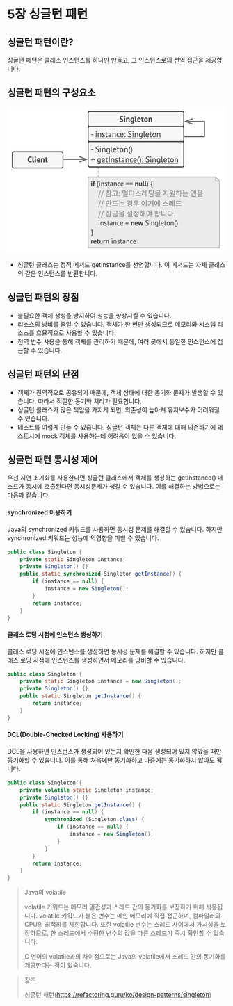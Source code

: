 # 5장 싱글턴 패턴

## 싱글턴 패턴이란?

싱글턴 패턴은 클래스 인스턴스를 하나만 만들고, 그 인스턴스로의 전역 접근을 제공합니다.

## 싱글턴 패턴의 구성요소

<img src="img/singleton.png" width="500">

* 싱글턴 클래스는 정적 메서드 getInstance를 선언합니다. 이 메서드는 자체 클래스의 같은 인스턴스를 반환합니다.

## 싱글턴 패턴의 장점

* 불필요한 객체 생성을 방지하여 성능을 향상시킬 수 있습니다.
* 리소스의 낭비를 줄일 수 있습니다. 객체가 한 번만 생성되므로 메모리와 시스템 리소스를 효율적으로 사용할 수 있습니다.
* 전역 변수 사용을 통해 객체를 관리하기 때문에, 여러 곳에서 동일한 인스턴스에 접근할 수 있습니다.

## 싱글턴 패턴의 단점

* 객체가 전역적으로 공유되기 때문에, 객체 상태에 대한 동기화 문제가 발생할 수 있습니다. 따라서 적절한 동기화 처리가 필요합니다.
* 싱글턴 클래스가 많은 책임을 가지게 되면, 의존성이 높아져 유지보수가 어려워질 수 있습니다.
* 테스트를 여럽게 만들 수 있습니다. 싱글턴 객체는 다른 객체에 대해 의존하기에 테스트시에 mock 객체를 사용하는데 어려움이 있을 수 있습니다.

## 싱글턴 패턴 동시성 제어

우선 지연 초기화를 사용한다면 싱글턴 클래스에서 객체를 생성하는 getInstance() 메소드가 동시에 호출된다면 동시성문제가 생길 수 있습니다. 이를 해결하는 방법으로는 다음과 같습니다.

#### synchronized 이용하기

Java의 synchronized 키워드를 사용하면 동시성 문제를 해결할 수 있습니다. 하지만 synchronized 키워드는 성능에 악영향을 미칠 수 있습니다.

~~~java
public class Singleton {
    private static Singleton instance;
    private Singleton() {}
    public static synchronized Singleton getInstance() {
        if (instance == null) {
            instance = new Singleton();
        }
        return instance;
    }
}
~~~

#### 클래스 로딩 시점에 인스턴스 생성하기

클래스 로딩 시점에 인스턴스를 생성하면 동시성 문제를 해결할 수 있습니다. 하지만 클래스 로딩 시점에 인스턴스를 생성하면서 메모리를 낭비할 수 있습니다.

~~~java
public class Singleton {
    private static Singleton instance = new Singleton();
    private Singleton() {}
    public static Singleton getInstance() {
        return instance;
    }
}
~~~

#### DCL(Double-Checked Locking) 사용하기

DCL을 사용하면 인스턴스가 생성되어 있는지 확인한 다음 생성되어 있지 않았을 때만 동기화할 수 있습니다. 이를 통해 처음에만 동기화하고 나중에는 동기화하지 않아도 됩니다. 

~~~java
public class Singleton {
    private volatile static Singleton instance;
    private Singleton() {}
    public static Singleton getInstance() {
        if (instance == null) {
            synchronized (Singleton.class) {
                if (instance == null) {
                    instance = new Singleton();
                }
            }
        }
        return instance;
    }
}
~~~

> Java의 volatile
>
> volatile 키워드는 메모리 일관성과 스레드 간의 동기화를 보장하기 위해 사용됩니다. volatile 키워드가 붙은 변수는 메인 메모리에 직접 접근하며, 컴파일러와 CPU의 최적화를 제한합니다. 또한 volatile 변수는 스레드 사이에서 가시성을 보장하므로, 한 스레드에서 수정한 변수의 값을 다른 스레드가 즉시 확인할 수 있습니다.
> 
> C 언어의 volatile과의 차이점으로는 Java의 volatile에서 스레드 간의 동기화를 제공한다는 점이 있습니다.


> 참조 
> 
> 싱글턴 패턴(https://refactoring.guru/ko/design-patterns/singleton)